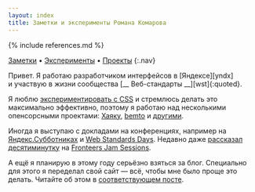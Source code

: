 ```yaml
---
layout: index
title: Заметки и эксперименты Романа Комарова
---
```

{% include references.md %}

[Заметки](issues/) • [Эксперименты](fun/) • [Проекты](projects/)
{:.nav}

Привет. Я работаю разработчиком интерфейсов в [Яндексе][yndx] и участвую в жизни сообщества [__ Веб-стандарты __][wst]{:quoted}.


Я люблю [экспериментировать с CSS](fun/) и стремлюсь делать это максимально эффективно, поэтому я работаю над несколькими опенсорсными проектами: [Хаяку](http://hayakubundle.com), [bemto](gh:kizu/bemto) и [другими](gh:kizu?tab=repositories).

Иногда я выступаю с докладами на конференциях, например на  [Яндекс.Субботниках](http://events.yandex.ru/search/?text=Роман+Комаров) и [Web Standards Days](http://webstandardsdays.ru). Недавно даже [рассказал десятиминутку](http://vimeo.com/51897358) на [Fronteers Jam Sessions](http://fronteers.nl/congres/2012/jam-session).

А ещё я планирую в этому году серьёзно взяться за блог. Специально для этого я переделал свой сайт — всё, чтобы мне было проще это делать. Читайте об этом в [соответствующем посте](issues/restart/).
